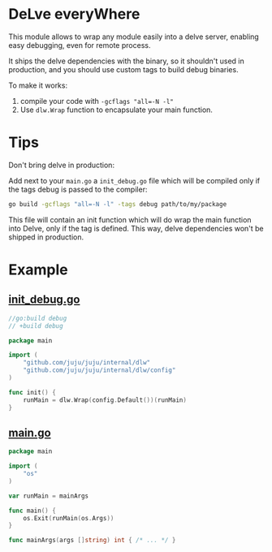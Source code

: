 # **D**e**L**ve every**W**here

This module allows to wrap any module easily into a delve server, enabling easy debugging, even for remote process.

It ships the delve dependencies with the binary, so it shouldn't used in production, and you should use custom tags to
build debug binaries.

To make it works:

1. compile your code with `-gcflags "all=-N -l"`
2. Use `dlw.Wrap` function to encapsulate your main function.

# Tips

Don't bring delve in production:

Add next to your `main.go` a `init_debug.go` file which will be compiled only if the tags debug is
passed to the compiler:

```sh
go build -gcflags "all=-N -l" -tags debug path/to/my/package
```

This file will contain an init function which will do wrap the main function into Delve,
only if the tag is defined. This way, delve dependencies won't be shipped in production.

# Example

## [init_debug.go](examples/init_debug.go)

```go
//go:build debug
// +build debug

package main

import (
	"github.com/juju/juju/internal/dlw"
	"github.com/juju/juju/internal/dlw/config"
)

func init() {
	runMain = dlw.Wrap(config.Default())(runMain)
}
```

## [main.go](examples/main.go)

```go
package main

import (
	"os"
)

var runMain = mainArgs

func main() {
	os.Exit(runMain(os.Args))
}

func mainArgs(args []string) int { /* ... */ }
```